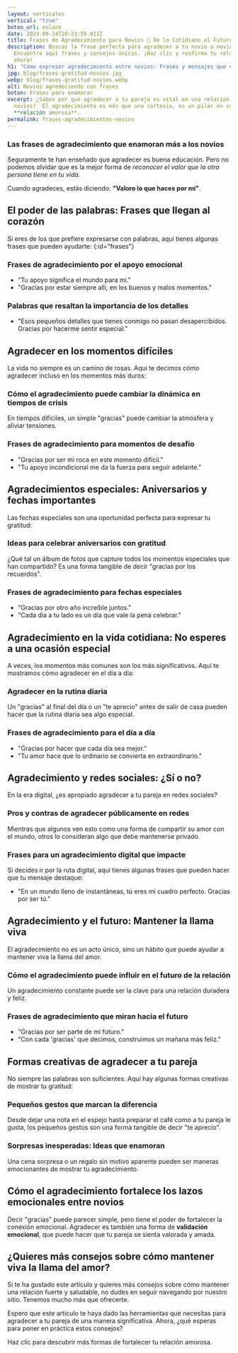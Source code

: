```yaml
---
layout: verticales
vertical: "true"
boton_url: enlace
date: 2023-09-24T20:23:59.011Z
title: Frases de Agradecimiento para Novios 💖 De lo Cotidiano al Futuro
description: Buscas la frase perfecta para agradecer a tu novio o novia? 🌹
  Encuentra aquí frases y consejos únicos. ¡Haz clic y reafirma tu relación
  ahora!
h1: "Cómo expresar agradecimiento entre novios: Frases y mensajes que enamoran"
jpg: blog/frases-gratitud-novios.jpg
webp: blog/frases-gratitud-novios.webp
alt: Novios agredeciendo con frases
boton: Frases para enamorar
excerpt: ¿Sabes por qué agradecer a tu pareja es vital en una relación entre
  novios?  El agradecimiento es más que una cortesía, es un pilar en cualquier
  **relación amorosa**.
permalink: frases-agradecimientos-novios
---
```

### Las frases de agradecimiento que enamoran más a los novios

Seguramente te han enseñado que agradecer es buena educación. Pero no podemos olvidar que es la mejor forma de *reconocer el valor que la otra persona tiene en tu vida*.

Cuando agradeces, estás diciendo: **"Valoro lo que haces por mí"**.

## El poder de las palabras: Frases que llegan al corazón

Si eres de los que prefiere expresarse con palabras, aquí tienes algunas frases que pueden ayudarte:
{﻿:id="frases"}
### Frases de agradecimiento por el apoyo emocional

* "Tu apoyo significa el mundo para mí."
* "Gracias por estar siempre allí, en los buenos y malos momentos."

### Palabras que resaltan la importancia de los detalles

* "Esos pequeños detalles que tienes conmigo no pasan desapercibidos. Gracias por hacerme sentir especial."

## Agradecer en los momentos difíciles

La vida no siempre es un camino de rosas. Aquí te decimos cómo agradecer incluso en los momentos más duros:

### Cómo el agradecimiento puede cambiar la dinámica en tiempos de crisis

En tiempos difíciles, un simple "gracias" puede cambiar la atmósfera y aliviar tensiones. 

### Frases de agradecimiento para momentos de desafío

* "Gracias por ser mi roca en este momento difícil."
* "Tu apoyo incondicional me da la fuerza para seguir adelante."

## Agradecimientos especiales: Aniversarios y fechas importantes

Las fechas especiales son una oportunidad perfecta para expresar tu gratitud:

### Ideas para celebrar aniversarios con gratitud

¿Qué tal un álbum de fotos que capture todos los momentos especiales que han compartido? Es una forma tangible de decir "gracias por los recuerdos".

### Frases de agradecimiento para fechas especiales

* "Gracias por otro año increíble juntos."
* "Cada día a tu lado es un día que vale la pena celebrar."

## Agradecimiento en la vida cotidiana: No esperes a una ocasión especial

A veces, los momentos más comunes son los más significativos. Aquí te mostramos cómo agradecer en el día a día:

### Agradecer en la rutina diaria

Un "gracias" al final del día o un "te aprecio" antes de salir de casa pueden hacer que la rutina diaria sea algo especial.

### Frases de agradecimiento para el día a día

* "Gracias por hacer que cada día sea mejor."
* "Tu amor hace que lo ordinario se convierta en extraordinario."

## Agradecimiento y redes sociales: ¿Sí o no?

En la era digital, ¿es apropiado agradecer a tu pareja en redes sociales?

### Pros y contras de agradecer públicamente en redes

Mientras que algunos ven esto como una forma de compartir su amor con el mundo, otros lo consideran algo que debe mantenerse privado.

### Frases para un agradecimiento digital que impacte

Si decides ir por la ruta digital, aquí tienes algunas frases que pueden hacer que tu mensaje destaque:

* "En un mundo lleno de instantáneas, tú eres mi cuadro perfecto. Gracias por ser tú."

## Agradecimiento y el futuro: Mantener la llama viva

El agradecimiento no es un acto único, sino un hábito que puede ayudar a mantener viva la llama del amor.

### Cómo el agradecimiento puede influir en el futuro de la relación

Un agradecimiento constante puede ser la clave para una relación duradera y feliz.

### Frases de agradecimiento que miran hacia el futuro

* "Gracias por ser parte de mi futuro."
* "Con cada 'gracias' que decimos, construimos un mañana más feliz."

## Formas creativas de agradecer a tu pareja

No siempre las palabras son suficientes. Aquí hay algunas formas creativas de mostrar tu gratitud:

### Pequeños gestos que marcan la diferencia

Desde dejar una nota en el espejo hasta preparar el café como a tu pareja le gusta, los pequeños gestos son una forma tangible de decir "te aprecio".

### Sorpresas inesperadas: Ideas que enamoran

Una cena sorpresa o un regalo sin motivo aparente pueden ser maneras emocionantes de mostrar tu agradecimiento. 

## Cómo el agradecimiento fortalece los lazos emocionales entre novios

Decir "gracias" puede parecer simple, pero tiene el poder de fortalecer la conexión emocional. Agradecer es también una forma de **validación emocional**, que puede hacer que tu pareja se sienta valorada y amada.

## ¿Quieres más consejos sobre cómo mantener viva la llama del amor?

Si te ha gustado este artículo y quieres más consejos sobre cómo mantener una relación fuerte y saludable, no dudes en seguir navegando por nuestro sitio. Tenemos mucho más que ofrecerte.

Espero que este artículo te haya dado las herramientas que necesitas para agradecer a tu pareja de una manera significativa. Ahora, ¿qué esperas para poner en práctica estos consejos?

Haz clic para descubrir más formas de fortalecer tu relación amorosa.